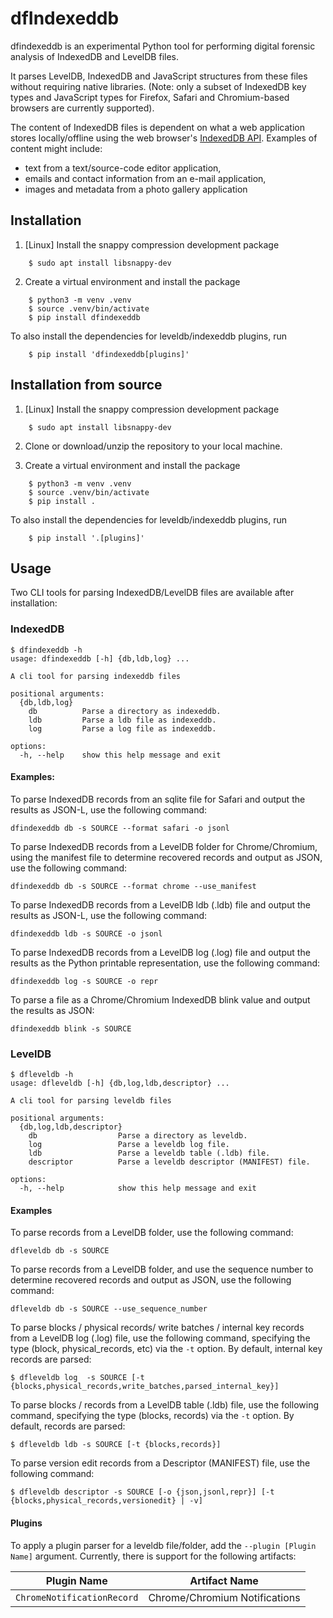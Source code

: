 # dfIndexeddb

dfindexeddb is an experimental Python tool for performing digital forensic
analysis of IndexedDB and LevelDB files.

It parses LevelDB, IndexedDB and JavaScript structures from these files without
requiring native libraries.  (Note: only a subset of IndexedDB key types and
JavaScript types for Firefox, Safari and Chromium-based browsers are currently supported).

The content of IndexedDB files is dependent on what a web application stores
locally/offline using the web browser's
[IndexedDB API](https://www.w3.org/TR/IndexedDB/).  Examples of content might
include:
* text from a text/source-code editor application,
* emails and contact information from an e-mail application,
* images and metadata from a photo gallery application


## Installation

1. [Linux] Install the snappy compression development package

```
    $ sudo apt install libsnappy-dev
```

2. Create a virtual environment and install the package

```
    $ python3 -m venv .venv
    $ source .venv/bin/activate
    $ pip install dfindexeddb
```

To also install the dependencies for leveldb/indexeddb plugins, run
```
    $ pip install 'dfindexeddb[plugins]'
```


## Installation from source

1. [Linux] Install the snappy compression development package

```
    $ sudo apt install libsnappy-dev
```

2. Clone or download/unzip the repository to your local machine.

3. Create a virtual environment and install the package

```
    $ python3 -m venv .venv
    $ source .venv/bin/activate
    $ pip install .
```

To also install the dependencies for leveldb/indexeddb plugins, run
```
    $ pip install '.[plugins]'
```

## Usage

Two CLI tools for parsing IndexedDB/LevelDB files are available after
installation:


### IndexedDB

```
$ dfindexeddb -h
usage: dfindexeddb [-h] {db,ldb,log} ...

A cli tool for parsing indexeddb files

positional arguments:
  {db,ldb,log}
    db          Parse a directory as indexeddb.
    ldb         Parse a ldb file as indexeddb.
    log         Parse a log file as indexeddb.

options:
  -h, --help    show this help message and exit
```

#### Examples:

To parse IndexedDB records from an sqlite file for Safari and output the
results as JSON-L, use the following command:

```
dfindexeddb db -s SOURCE --format safari -o jsonl
```

To parse IndexedDB records from a LevelDB folder for Chrome/Chromium, using the
manifest file to determine recovered records and output as JSON, use the
following command:

```
dfindexeddb db -s SOURCE --format chrome --use_manifest
```

To parse IndexedDB records from a LevelDB ldb (.ldb) file and output the
results as JSON-L, use the following command:

```
dfindexeddb ldb -s SOURCE -o jsonl
```

To parse IndexedDB records from a LevelDB log (.log) file and output the
results as the Python printable representation, use the following command:

```
dfindexeddb log -s SOURCE -o repr
```

To parse a file as a Chrome/Chromium IndexedDB blink value and output the
results as JSON:

```
dfindexeddb blink -s SOURCE
```

### LevelDB

```
$ dfleveldb -h
usage: dfleveldb [-h] {db,log,ldb,descriptor} ...

A cli tool for parsing leveldb files

positional arguments:
  {db,log,ldb,descriptor}
    db                  Parse a directory as leveldb.
    log                 Parse a leveldb log file.
    ldb                 Parse a leveldb table (.ldb) file.
    descriptor          Parse a leveldb descriptor (MANIFEST) file.

options:
  -h, --help            show this help message and exit
```

#### Examples

To parse records from a LevelDB folder, use the following command:

```
dfleveldb db -s SOURCE
```

To parse records from a LevelDB folder, and use the sequence number to
determine recovered records and output as JSON, use the
following command:

```
dfleveldb db -s SOURCE --use_sequence_number
```

To parse blocks / physical records/ write batches / internal key records from a
LevelDB log (.log) file, use the following command, specifying the type (block,
physical_records, etc) via the `-t` option.  By default, internal key records are parsed:

```
$ dfleveldb log  -s SOURCE [-t {blocks,physical_records,write_batches,parsed_internal_key}]
```

To parse blocks / records from a LevelDB table (.ldb) file, use the following
command, specifying the type (blocks, records) via the `-t` option.  By
default, records are parsed:

```
$ dfleveldb ldb -s SOURCE [-t {blocks,records}]
```

To parse version edit records from a Descriptor (MANIFEST) file, use the
following command:

```
$ dfleveldb descriptor -s SOURCE [-o {json,jsonl,repr}] [-t {blocks,physical_records,versionedit} | -v]
```

#### Plugins

To apply a plugin parser for a leveldb file/folder, add the
`--plugin [Plugin Name]` argument.  Currently, there is support for the
following artifacts:

| Plugin Name | Artifact Name |
| -------- | ------- |
| `ChromeNotificationRecord` | Chrome/Chromium Notifications |
